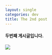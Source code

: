 ```yaml
---
layout: single
categories: dev
title: The 2nd post
---
```


#### 두번째 게시글입니다.

![](https://pixabay.com/ko/photos/%ec%9b%90%ec%a0%95-%ec%97%ac%ed%96%89-%eb%9c%a8%ea%b1%b0%ec%9a%b4-%ea%b3%b5%ea%b8%b0-%ed%92%8d%ec%84%a0-6378792/)
